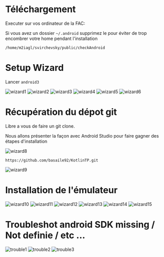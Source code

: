 # Téléchargement

Executer sur vos ordinateur de la FAC:

Si vous avez un dossier `~/.android` supprimez le pour éviter de trop encombrer votre home pendant l'installation

```
/home/m2iagl/svirchevsky/public/checkAndroid
```

# Setup Wizard

Lancer `android3`

![wizard1](https://raw.githubusercontent.com/nsvir/android3Wizard/master/images/wizard_1.png)
![wizard2](https://raw.githubusercontent.com/nsvir/android3Wizard/master/images/wizard_2.png)
![wizard3](https://raw.githubusercontent.com/nsvir/android3Wizard/master/images/wizard_3.png)
![wizard4](https://raw.githubusercontent.com/nsvir/android3Wizard/master/images/wizard_4.png)
![wizard5](https://raw.githubusercontent.com/nsvir/android3Wizard/master/images/wizard_5.png)
![wizard6](https://raw.githubusercontent.com/nsvir/android3Wizard/master/images/wizard_6.png)



# Récupération du dépot git

Libre a vous de faire un git clone.

Nous allons présenter la façon avec Android Studio pour faire gagner des étapes d'installation

![wizard8](https://raw.githubusercontent.com/nsvir/android3Wizard/master/images/wizard_8.png)

`https://github.com/basaile92/KotlinTP.git`

![wizard9](https://raw.githubusercontent.com/nsvir/android3Wizard/master/images/wizard_9.png)

# Installation de l'émulateur

![wizard10](https://raw.githubusercontent.com/nsvir/android3Wizard/master/images/wizard_10.png)
![wizard11](https://raw.githubusercontent.com/nsvir/android3Wizard/master/images/wizard_11.png)
![wizard12](https://raw.githubusercontent.com/nsvir/android3Wizard/master/images/wizard_12.png)
![wizard13](https://raw.githubusercontent.com/nsvir/android3Wizard/master/images/wizard_13.png)
![wizard14](https://raw.githubusercontent.com/nsvir/android3Wizard/master/images/wizard_14.png)
![wizard15](https://raw.githubusercontent.com/nsvir/android3Wizard/master/images/wizard_15.png)

# Troubleshot android SDK missing / Not definie / etc ...

![trouble1](https://raw.githubusercontent.com/nsvir/android3Wizard/master/images/trouble_1.png)
![trouble2](https://raw.githubusercontent.com/nsvir/android3Wizard/master/images/trouble_2.png)
![trouble3](https://raw.githubusercontent.com/nsvir/android3Wizard/master/images/trouble_3.png)
